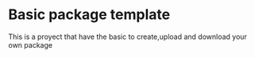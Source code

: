 # Basic package template
This is a proyect that have the basic to create,upload and download your own package
